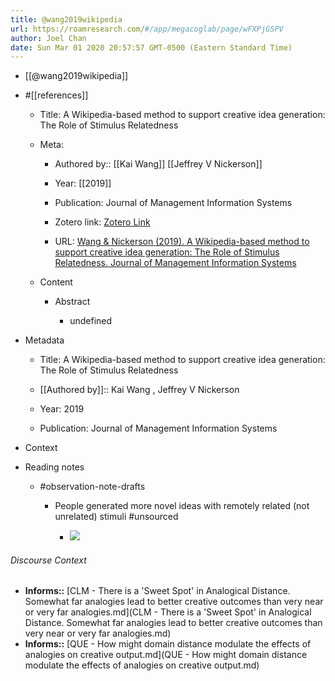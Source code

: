 ```yaml
---
title: @wang2019wikipedia
url: https://roamresearch.com/#/app/megacoglab/page/wFXPjGSPV
author: Joel Chan
date: Sun Mar 01 2020 20:57:57 GMT-0500 (Eastern Standard Time)
---
```


- [[@wang2019wikipedia]]
- #[[references]]

    - Title: A Wikipedia-based method to support creative idea generation: The Role of Stimulus Relatedness

    - Meta:

        - Authored by:: [[Kai Wang]] [[Jeffrey V Nickerson]]

        - Year: [[2019]]

        - Publication: Journal of Management Information Systems

        - Zotero link: [Zotero Link](zotero://select/items/1_W5H272J9)

        - URL: [Wang & Nickerson (2019). A Wikipedia-based method to support creative idea generation: The Role of Stimulus Relatedness. Journal of Management Information Systems](undefined)

    - Content

        - Abstract

            - undefined
- Metadata

    - Title: A Wikipedia-based method to support creative idea generation: The Role of Stimulus Relatedness

    - [[Authored by]]::  Kai Wang ,  Jeffrey V Nickerson

    - Year: 2019

    - Publication: Journal of Management Information Systems
- Context
- Reading notes

    - #observation-note-drafts

        - People generated more novel ideas with remotely related (not unrelated) stimuli #unsourced

            - ![](https://firebasestorage.googleapis.com/v0/b/firescript-577a2.appspot.com/o/imgs%2Fapp%2Fmegacoglab%2Fy7urqTQwyt?alt=media&token=0cbcdde6-b72f-464f-9e7b-bad8eab21996)

###### Discourse Context

- **Informs::** [CLM - There is a 'Sweet Spot' in Analogical Distance. Somewhat far analogies lead to better creative outcomes than very near or very far analogies.md](CLM - There is a 'Sweet Spot' in Analogical Distance. Somewhat far analogies lead to better creative outcomes than very near or very far analogies.md)
- **Informs::** [QUE - How might domain distance modulate the effects of analogies on creative output.md](QUE - How might domain distance modulate the effects of analogies on creative output.md)
